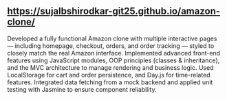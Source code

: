 ## https://sujalbshirodkar-git25.github.io/amazon-clone/
Developed a fully functional Amazon clone with multiple interactive pages — including homepage, checkout, orders, and order tracking — styled to closely match the real Amazon interface.
Implemented advanced front-end features using JavaScript modules, OOP principles (classes & inheritance), and the MVC architecture to manage rendering and business logic. Used LocalStorage for cart and order persistence, and Day.js for time-related features.
Integrated data fetching from a mock backend and applied unit testing with Jasmine to ensure component reliability.
